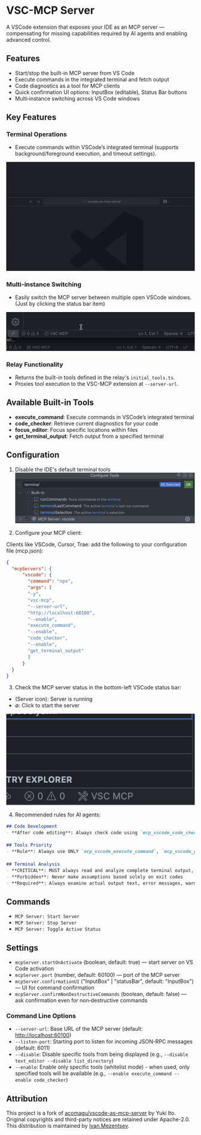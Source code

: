 # VSC-MCP Server

A VSCode extension that exposes your IDE as an MCP server — compensating for missing capabilities required by AI agents and enabling advanced control.

## Features

- Start/stop the built-in MCP server from VS Code
- Execute commands in the integrated terminal and fetch output
- Code diagnostics as a tool for MCP clients
- Quick confirmation UI options: InputBox (editable), Status Bar buttons
- Multi‑instance switching across VS Code windows

## Key Features

### Terminal Operations

- Execute commands within VSCode’s integrated terminal (supports background/foreground execution, and timeout settings).

![InputBox](https://github.com/ivan-mezentsev/vsc-mcp/raw/master/docs/demo_InputBox.gif)

### Multi-instance Switching

- Easily switch the MCP server between multiple open VSCode windows.(Just by clicking the status bar item)

![Multi-instance Switching](https://github.com/ivan-mezentsev/vsc-mcp/raw/master/docs/demo_Multi-instance_Switching.gif)

### Relay Functionality

- Returns the built-in tools defined in the relay's `initial_tools.ts`.
- Proxies tool execution to the VSC-MCP extension at `--server-url`.

## Available Built-in Tools

- **execute_command**: Execute commands in VSCode’s integrated terminal
- **code_checker**: Retrieve current diagnostics for your code
- **focus_editor**: Focus specific locations within files
- **get_terminal_output**: Fetch output from a specified terminal

## Configuration

1. Disable the IDE's default terminal tools
![IDE tools configuration](https://github.com/ivan-mezentsev/vsc-mcp/raw/master/docs/tools_setup.png)

2. Configure your MCP client:

Clients like VSCode, Cursor, Trae: add the following to your configuration file (mcp.json):

```json
{
  "mcpServers": {
      "vscode": {
        "command": "npx",
        "args": [
        "-y",
        "vsc-mcp",
        "--server-url",
        "http://localhost:60100",
        "--enable",
        "execute_command",
        "--enable",
        "code_checker",
        "--enable",
        "get_terminal_output"
        ]
      }
  }
}
```

3. Check the MCP server status in the bottom-left VSCode status bar:

- (Server icon): Server is running
- ∅: Click to start the server

![Server status indicator](https://github.com/ivan-mezentsev/vsc-mcp/raw/master/docs/status_on.png)

4. Recommended rules for AI agents:

```markdown
## Code Development
- **After code editing**: Always check code using `mcp_vscode_code_checker` tool

## Tools Priority
- **Rule**: Always use ONLY `mcp_vscode_execute_command`, `mcp_vscode_get_terminal_output` instead of any other command line tool to perform tasks

## Terminal Analysis
- **CRITICAL**: MUST always read and analyze complete terminal output, not just exit code
- **Forbidden**: Never make assumptions based solely on exit codes
- **Required**: Always examine actual output text, error messages, warnings, and any other information displayed before providing response or next steps
```

## Commands

- `MCP Server: Start Server`
- `MCP Server: Stop Server`
- `MCP Server: Toggle Active Status`

## Settings

- `mcpServer.startOnActivate` (boolean, default: true) — start server on VS Code activation
- `mcpServer.port` (number, default: 60100) — port of the MCP server
- `mcpServer.confirmationUI` ("InputBox" | "statusBar", default: "InputBox") — UI for command confirmation
- `mcpServer.confirmNonDestructiveCommands` (boolean, default: false) — ask confirmation even for non‑destructive commands

### Command Line Options

- `--server-url`: Base URL of the MCP server (default: <http://localhost:60100>)
- `--listen-port`: Starting port to listen for incoming JSON-RPC messages (default: 6011)
- `--disable`: Disable specific tools from being displayed (e.g., `--disable text_editor --disable list_directory`)
- `--enable`: Enable only specific tools (whitelist mode) - when used, only specified tools will be available (e.g., `--enable execute_command --enable code_checker`)

## Attribution

This project is a fork of [acomagu/vscode-as-mcp-server](https://github.com/acomagu/vscode-as-mcp-server) by Yuki Ito. Original copyrights and third-party notices are retained under Apache-2.0. This distribution is maintained by [Ivan Mezentsev](https://github.com/ivan-mezentsev).

